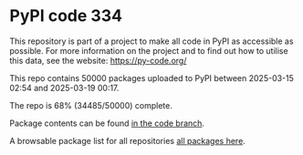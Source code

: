 # PyPI code 334

This repository is part of a project to make all code in PyPI as accessible as possible. For more information 
on the project and to find out how to utilise this data, see the website: https://py-code.org/

This repo contains 50000 packages uploaded to PyPI between 
2025-03-15 02:54 and 2025-03-19 00:17.

The repo is 68% (34485/50000) complete.

Package contents can be found [in the code branch](https://github.com/pypi-data/pypi-mirror-334/tree/code/packages).

A browsable package list for all repositories [all packages here](https://py-code.org/repositories/pypi-mirror-334).


